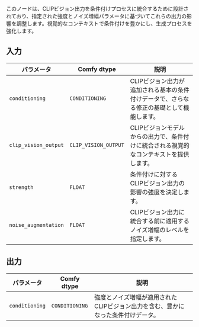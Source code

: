 
このノードは、CLIPビジョン出力を条件付けプロセスに統合するために設計されており、指定された強度とノイズ増幅パラメータに基づいてこれらの出力の影響を調整します。視覚的なコンテキストで条件付けを豊かにし、生成プロセスを強化します。

## 入力

| パラメータ              | Comfy dtype            | 説明 |
|------------------------|------------------------|-------------|
| `conditioning`         | `CONDITIONING`         | CLIPビジョン出力が追加される基本の条件付けデータで、さらなる修正の基礎として機能します。 |
| `clip_vision_output`   | `CLIP_VISION_OUTPUT`   | CLIPビジョンモデルからの出力で、条件付けに統合される視覚的なコンテキストを提供します。 |
| `strength`             | `FLOAT`                | 条件付けに対するCLIPビジョン出力の影響の強度を決定します。 |
| `noise_augmentation`   | `FLOAT`                | CLIPビジョン出力に統合する前に適用するノイズ増幅のレベルを指定します。 |

## 出力

| パラメータ             | Comfy dtype            | 説明 |
|-----------------------|------------------------|-------------|
| `conditioning`         | `CONDITIONING`         | 強度とノイズ増幅が適用されたCLIPビジョン出力を含む、豊かになった条件付けデータ。 |
